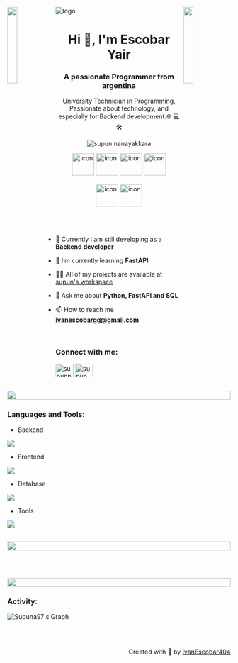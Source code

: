![logo](https://raw.githubusercontent.com/supuna97/supuna97/main/supun-new.png)
<img align="left" src="https://user-images.githubusercontent.com/65187002/144930161-2f783401-8d27-4fdf-a2f7-cc0ba32f1f1f.gif" width="21%" style="display:inline;"><img align="right" src="https://user-images.githubusercontent.com/65187002/144930161-2f783401-8d27-4fdf-a2f7-cc0ba32f1f1f.gif" width="21%" style="display:inline;">

<h1 align="center">Hi 👋, I'm Escobar Yair</h1>
<h3 align="center">A passionate Programmer from argentina</h3>
<p align="center">University Technician in Programming, Passionate about technology, and especially for Backend development.🌐 💻 🛠️</p>
<p align="center"> 
 <img src="https://komarev.com/ghpvc/?username=supuna97&label=Profile%20views&color=0e75b6&style=flat" alt="supun nanayakkara" /> 
<!--  <img src="https://img.shields.io/badge/Languages-Python | Java | PHP | Typescript | Node | React -green.svg" alt="supun nanayakkara's languages" /> -->
<!--  <img alt="Profile followers" src="https://img.shields.io/github/followers/supuna97"> -->
</p>

<div align="center">
 <!-- <img src="https://techstack-generator.vercel.app/java-icon.svg" alt="icon" width="50" height="50" /> -->
  <img src="https://techstack-generator.vercel.app/python-icon.svg" alt="icon" width="50" height="50" />
  <!-- <img src="https://techstack-generator.vercel.app/ts-icon.svg" alt="icon" width="50" height="50" /> -->
  <img src="https://techstack-generator.vercel.app/js-icon.svg" alt="icon"width="50" height="50" />
  <img src="https://techstack-generator.vercel.app/react-icon.svg" alt="icon" width="50" height="50" />
 <img src="https://techstack-generator.vercel.app/mysql-icon.svg" alt="icon" width="50" height="50" />
</div>

<br>

<div align="center">
 <!--  <img src="https://techstack-generator.vercel.app/docker-icon.svg" alt="icon" width="50" height="50" /> -->
 <!--  <img src="https://techstack-generator.vercel.app/aws-icon.svg" alt="icon" width="50" height="50" /> -->
  <img src="https://techstack-generator.vercel.app/github-icon.svg" alt="icon" width="50" height="50" />
  <!-- <img src="https://techstack-generator.vercel.app/prettier-icon.svg" alt="icon" width="50" height="50" /> -->
  <img src="https://techstack-generator.vercel.app/restapi-icon.svg" alt="icon" width="50" height="50" />
 <!--  <img src="https://techstack-generator.vercel.app/graphql-icon.svg" alt="icon" width="50" height="50" /> -->
</div>

<!-- <img align="right" alt="Coding" width="400" src="https://user-images.githubusercontent.com/74038190/229223263-cf2e4b07-2615-4f87-9c38-e37600f8381a.gif"> -->
<br><br>

- 🔭 Currently I am still developing as a **Backend developer**

- 🌱 I’m currently learning **FastAPI**

- 👨‍💻 All of my projects are available at [supun's workspace](https://ivanescobar404.github.io/Portfolio/)

- 💬 Ask me about **Python, FastAPI and SQL**

- 📫 How to reach me **ivanescobargg@gmail.com**

<!-- - 📄 Know about my experiences [my experiences](http://supun.traditionalme.life/#resume) -->

<!-- - ⚡ Fun fact **I think I'm funny** -->

<br>
<h3 align="left">Connect with me:</h3>
<p align="left">
<a href="https://www.linkedin.com/in/ivanescobar404/" target="blank"><img align="center" src="https://raw.githubusercontent.com/rahuldkjain/github-profile-readme-generator/master/src/images/icons/Social/linked-in-alt.svg" alt="supunnanayakkara" height="30" width="40" /></a>
<!-- <a href="https://stackoverflow.com/users/9565088/supun-nanayakkara" target="blank"><img align="center" src="https://raw.githubusercontent.com/rahuldkjain/github-profile-readme-generator/master/src/images/icons/Social/stack-overflow.svg" alt="supun-nanayakkara" height="30" width="40" /></a> -->
<a href="https://www.instagram.com/ivann.escobar/" target="blank"><img align="center" src="https://raw.githubusercontent.com/rahuldkjain/github-profile-readme-generator/master/src/images/icons/Social/instagram.svg" alt="supun___lk" height="30" width="40" /></a>
<!-- <a href="https://www.youtube.com/@supunnanayakkara" target="blank"><img align="center" src="https://raw.githubusercontent.com/rahuldkjain/github-profile-readme-generator/master/src/images/icons/Social/youtube.svg" alt="supun nanayakkara" height="30" width="40" /></a> -->
</p>
<br>

<img src="https://i.imgur.com/dBaSKWF.gif" height="20" width="100%">

<h3 align="left">Languages and Tools:</h3>

- Backend
<p align="left">
 <!-- <a href="https://skillicons.dev"> -->
    <!-- <img src="https://skillicons.dev/icons?i=php,laravel,java,nodejs,py,spring,flask,fastapi,express,nestjs" /> -->
   <img src="https://skillicons.dev/icons?i=py,flask,fastapi,golang" />
  </a>
</p>

- Frontend
<p align="left">
  <a href="https://skillicons.dev">
   <!-- <img src="https://skillicons.dev/icons?i=ts,js,react,nextjs,redux,tailwind,materialui" /> -->
   <img src="https://skillicons.dev/icons?i=js,react,materialui" />
  </a>
</p>

- Database
<p align="left">
  <a href="https://skillicons.dev">
  <!--  <img src="https://skillicons.dev/icons?i=mongodb,mysql,postgresql" /> -->
   <img src="https://skillicons.dev/icons?i=mysql,sqlserver" />
  </a>
</p>

<!-- - Cloud Servers -->
<p align="left">
 <!-- <a href="https://skillicons.dev"> -->
    <!-- <img src="https://skillicons.dev/icons?i=azure,aws,gcp,firebase,cloudflare" /> -->
  </a>
</p>

- Tools
<p align="left">
  <a href="https://skillicons.dev">
   <!-- <img src="https://skillicons.dev/icons?i=git,github,docker,figma,xd,idea,vscode,postman,linux" /> -->
   <img src="https://skillicons.dev/icons?i=git,github,figma,vscode,postman" />
  </a>
</p>

<br/>

<img src="https://i.imgur.com/dBaSKWF.gif" height="20" width="100%">

<!-- <h3 align="left">Certificates:</h3>

<p align="center">
<img src="file:///C:/Users/Usuario/Downloads/CertificadoDeFinalizacion_Domina%20Python%20FastAPI.pdf"  width="100px" height="100px"></p>
  
<div align="center">
<img src="https://github-profile-trophy.vercel.app/?username=supuna97&theme=matrix&no-bg=true&no-frame=true&row=1&column=4&title=MultiLanguage,Commits,PullRequest,Reviews">
 </div>

<div align="center">
<img src="https://github-profile-trophy.vercel.app/?username=supuna97&theme=matrix&no-bg=true&no-frame=true&row=1&column=4&title=Repositories,Organizations,Stars,Followers">
 </div>
 <br><br>

<img src="https://i.imgur.com/dBaSKWF.gif" height="20" width="100%"> -->

<br><br>

<img src="https://i.imgur.com/dBaSKWF.gif" height="20" width="100%">

<h3 align="left">Activity:</h3>

![Supuna97's Graph](https://github-readme-activity-graph.vercel.app/graph?username=supuna97&custom_title=Supun's%20GitHub%20Activity%20Graph&bg_color=0D1117&color=7F3FBF&line=7F3FBF&point=7F3FBF&area_color=FFFFFF&title_color=FFFFFF&area=true)
<br><br>

<!-- <img src="https://i.imgur.com/dBaSKWF.gif" height="20" width="100%"> -->


<br>
<p align="right" > Created with 🧡 by <a href="https://ivanescobar404.github.io/Portfolio/">IvanEscobar404</a></p>
